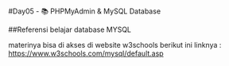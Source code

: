 #Day05 - 📚 PHPMyAdmin &amp; MySQL Database

##Referensi belajar database MYSQL

materinya bisa di akses di website w3schools berikut ini linknya :
https://www.w3schools.com/mysql/default.asp
